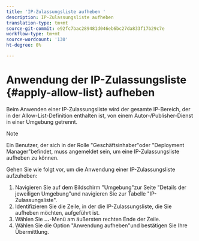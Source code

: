 ```yaml
---
title: 'IP-Zulassungsliste aufheben '
description: IP-Zulassungsliste aufheben
translation-type: tm+mt
source-git-commit: e92fc7bac289481d046eb6bc27da833f17b29c7e
workflow-type: tm+mt
source-wordcount: '130'
ht-degree: 0%

---
```



# Anwendung der IP-Zulassungsliste {#apply-allow-list} aufheben

Beim Anwenden einer IP-Zulassungsliste wird der gesamte IP-Bereich, der in der Allow-List-Definition enthalten ist, von einem Autor-/Publisher-Dienst in einer Umgebung getrennt.

>[!NOTE]
>Ein Benutzer, der sich in der Rolle &quot;Geschäftsinhaber&quot;oder &quot;Deployment Manager&quot;befindet, muss angemeldet sein, um eine IP-Zulassungsliste aufheben zu können.

Gehen Sie wie folgt vor, um die Anwendung einer IP-Zulassungsliste aufzuheben:

1. Navigieren Sie auf dem Bildschirm &quot;Umgebung&quot;zur Seite &quot;Details der jeweiligen Umgebung&quot;und navigieren Sie zur Tabelle &quot;IP-Zulassungsliste&quot;.
1. Identifizieren Sie die Zeile, in der die IP-Zulassungsliste, die Sie aufheben möchten, aufgeführt ist.
1. Wählen Sie **...**-Menü am äußersten rechten Ende der Zeile.
1. Wählen Sie die Option &quot;Anwendung aufheben&quot;und bestätigen Sie Ihre Übermittlung.
